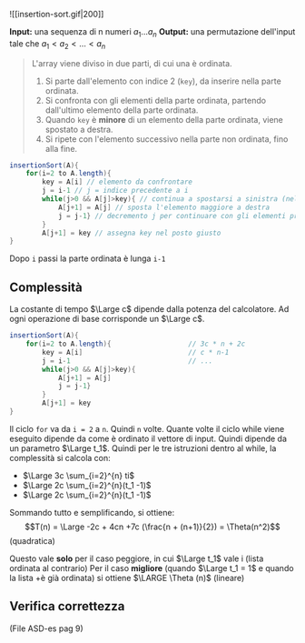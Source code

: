 ![[insertion-sort.gif|200]]

**Input:** una sequenza di n numeri $a_{1}\dots a_{n}$
**Output:** una permutazione dell'input tale che $a_{1}<a_{2}<\dots<a_{n}$

> L'array viene diviso in due parti, di cui una è ordinata. 
> 1. Si parte dall'elemento con indice 2 (`key`), da inserire nella parte ordinata.
> 2. Si confronta con gli elementi della parte ordinata, partendo dall'ultimo elemento della parte ordinata.
> 3. Quando `key` è **minore** di un elemento della parte ordinata, viene spostato a destra. 
> 4. Si ripete con l'elemento successivo nella parte non ordinata, fino alla fine. 

```java
insertionSort(A){
	for(i=2 to A.length){
		key = A[i] // elemento da confrontare 
		j = i-1 // j = indice precedente a i
		while(j>0 && A[j]>key){ // continua a spostarsi a sinistra (nella parte ordinata) finchè j>0 e a[j] è maggiore dell'elemento da confrontare 
			A[j+1] = A[j] // sposta l'elemento maggiore a destra 
			j = j-1} // decremento j per continuare con gli elementi precedenti
		}
		A[j+1] = key // assegna key nel posto giusto 
}
```

Dopo `i` passi la parte ordinata è lunga `i-1`

## Complessità 
La costante di tempo $\Large c$ dipende dalla potenza del calcolatore.
Ad ogni operazione di base corrisponde un $\Large c$.



```java
insertionSort(A){
	for(i=2 to A.length){                   // 3c * n + 2c
		key = A[i]                          // c * n-1
		j = i-1                             // ...
		while(j>0 && A[j]>key){             
			A[j+1] = A[j] 
			j = j-1} 
		}
		A[j+1] = key 
}
```

Il ciclo `for` va da `i = 2` a `n`. Quindi `n` volte. 
Quante volte il ciclo while viene eseguito dipende da come è ordinato il vettore di input. Quindi dipende da un parametro $\Large t_1$.
Quindi per le tre istruzioni dentro al while, la complessità si calcola con: 
- $\Large 3c \sum_{i=2}^{n} ti$
- $\Large 2c \sum_{i=2}^{n}(t_1 -1)$
- $\Large 2c \sum_{i=2}^{n}(t_1 -1)$

Sommando tutto e semplificando, si ottiene: 
$$T(n) = \Large -2c + 4cn +7c (\frac{n + (n+1)}{2}) = \Theta(n^2)$$ (quadratica)

Questo vale **solo** per il caso peggiore, in cui $\Large t_1$ vale i (lista ordinata al contrario)
Per il caso **migliore** (quando $\Large t_1 = 1$ e quando la lista +è già ordinata) si ottiene $\LARGE \Theta (n)$ (lineare)

## Verifica correttezza
(File ASD-es pag 9)